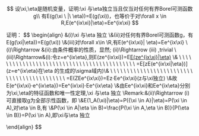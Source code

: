 $$
设\xi,\eta是随机变量，证明:\xi 与\eta独立当且仅当对任何有界Borel可测函数g\\
有E(g(\xi \ |\ \eta))=E(g(\xi))，也等价于对\forall x \in R,E(e^{ix\xi}|\eta)=Ee^{ix\xi}
$$

证明：
$$
\begin{align}
&(i)\xi 与\eta 独立
\\&(ii)对任何有界Borel可测函数g，有E(g(\xi|\eta))=E(g(\xi))
\\&(iii)对\forall x\in \R,有E(e^{ix\xi}|
\eta)=Ee^{ix\xi}
\\(i)\Rightarrow &(ii):由条件概率的性质，显然; (ii)\Rightarrow (iii)  ,trivial
\\(iii)\Rightarrow&(i):令z=e^{ix\eta},则E(ze^{ix\xi})=E[E(ze^{ix\xi}|\eta)](由重期望公式)
\\& \ \ \ \ \ \ \ \ \ \ \ \ \ \ \ \ \ \ \ \ \ \ \ \ \ \ \ \ \ \ \ \ \ \ \ \ \ \ \ \ \ \ \ =E[zE(e^{ix\xi|\eta})](z=e^{ix\eta}在\eta 的生成的\sigma域内)\\& \ \ \ \ \ \ \ \ \ \ \ \ \ \ \ \ \ \ \ \ \ \ \ \ \ \ \ \ \ \ \ \ \ \ \ \ \ \ \ \ \ \ \ =E(ZEe^{ix\xi})=Ez·Ee^{ix\xi}(z与\xi独立)
\\&故E(e^{ix\xi}·e^{ix\eta})=Ee^{ix\xi}·Ee^{ix\eta}
\\&由Ee^{ix\xi}和Ee^{ix\eta}分别为\xi,\eta的特征函数和唯一性定理,\xi 与\eta 独立
\\Remark:&(ii)\Rightarrow (i)可直接取g为全部示性函数，即
\\&E(1_A(\xi)|\eta)=P(\{\xi \in A\}|\eta)=P(\xi \in A),对\eta \in B,有
\\&P(\xi \in A|\eta \in B)=\frac{P(\xi \in A,\eta \in B)}{P(\eta \in B)}=P(\xi \in A),即\xi与\eta 独立


\end{align}
$$

